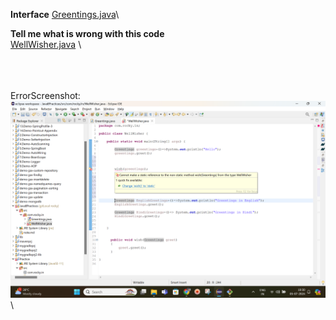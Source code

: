 **Interface**
[Greentings.java](https://github.com/Rockycta/corejava2/blob/rocky/MyPractices/src/com/rocky/in/Greentings.java)\

**Tell me what is wrong with this code**\
[WellWisher.java](https://github.com/Rockycta/corejava2/blob/rocky/MyPractices/src/com/rocky/in/WellWisher.java)
\

\
\
\
ErrorScreenshot: 
![alt text](https://github.com/Rockycta/corejava2/blob/rocky/MyPractices/Screenshot%20(27).png)\
\


